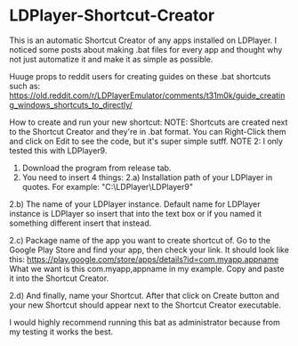 # LDPlayer-Shortcut-Creator
This is an automatic Shortcut Creator of any apps installed on LDPlayer. I noticed some posts about making .bat files for every app and thought why not just automatize it and make it as simple as possible.

Huuge props to reddit users for creating guides on these .bat shortcuts such as: https://old.reddit.com/r/LDPlayerEmulator/comments/t31m0k/guide_creating_windows_shortcuts_to_directly/

How to create and run your new shortcut:
NOTE: Shortcuts are created next to the Shortcut Creator and they're in .bat format. You can Right-Click them and click on Edit to see the code, but it's super simple sutff.
NOTE 2: I only tested this with LDPlayer9.

1. Download the program from release tab.
2. You need to insert 4 things:
2.a) Installation path of your LDPlayer in quotes. For example: "C:\LDPlayer\LDPlayer9\"

2.b) The name of your LDPlayer instance. Default name for LDPlayer instance is LDPlayer so insert that into the text box or if you named it something different insert that instead.
  
2.c) Package name of the app you want to create shortcut of. Go to the Google Play Store and find your app, then check your link. It should look like this:
  https://play.google.com/store/apps/details?id=com.myapp.appname
     What we want is this com.myapp,appname in my example. Copy and paste it into the Shortcut Creator.
     
2.d) And finally, name your Shortcut. After that click on Create button and your new Shortcut should appear next to the Shortcut Creator executable.
  
I would highly recommend running this bat as administrator because from my testing it works the best.
